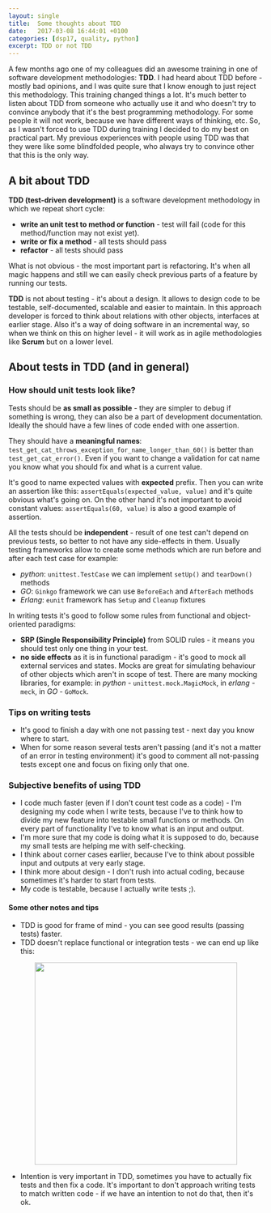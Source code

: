 ```yaml
---
layout: single
title:  Some thoughts about TDD
date:   2017-03-08 16:44:01 +0100
categories: [dsp17, quality, python]
excerpt: TDD or not TDD
---
```


A few months ago one of my colleagues did an awesome training in one of software development methodologies: **TDD**.
I had heard about TDD before - mostly bad opinions, and I was quite sure that I know enough to just reject
this methodology. This training changed things a lot. It's much better to listen about TDD from someone who actually
use it and who doesn't try to convince anybody that it's the best programming methodology. For some people it will
not work, because we have different ways of thinking, etc. So, as I wasn't forced to use TDD during training I
decided to do my best on practical part. My previous experiences with people using TDD
was that they were like some blindfolded people, who always try to convince other that this is the only way.

## A bit about TDD
**TDD (test-driven development)** is a software development methodology in which we repeat short cycle:

* **write an unit test to method or function** - test will fail (code for this method/function may not exist yet).
* **write or fix a method** - all tests should pass
* **refactor** - all tests should pass

What is not obvious - the most important part is refactoring. It's when all magic happens and still we
can easily check previous parts of a feature by running our tests.


**TDD** is not about testing - it's about a design. It allows to design code to be testable, self-documented, scalable
and easier to maintain. In this approach developer is forced to think about relations with other objects, interfaces at
earlier stage. Also it's a way of doing software in an incremental way, so when we think on this on higher level - it
will work as in agile methodologies like **Scrum** but on a lower level.

## About tests in TDD (and in general)

### How should unit tests look like?
Tests should be **as small as possible** - they are simpler to debug if something is wrong, they can also be a part of
development documentation. Ideally the should have a few lines of code ended with one assertion.

They should have a **meaningful names**: `test_get_cat_throws_exception_for_name_longer_than_60()` is better than
`test_get_cat_error()`. Even if you want to change a validation for cat name you know what you should fix and what
is a current value.

It's good to name expected values with **expected** prefix. Then you can write an assertion
like this: `assertEquals(expected_value, value)` and it's quite obvious what's going on. On the other hand it's
not important to avoid constant values: `assertEquals(60, value)` is also a good example of assertion.


All the tests should be **independent** - result of one test can't depend on previous tests, so better to not have any
side-effects in them. Usually testing frameworks allow to create some methods which are run before and after each test
case for example:

* *python*: `unittest.TestCase` we can implement `setUp()` and `tearDown()` methods
* *GO*: `Ginkgo` framework we can use `BeforeEach` and `AfterEach` methods
* *Erlang*: `eunit` framework has `Setup` and `Cleanup` fixtures

In writing tests it's good to follow some rules from functional and object-oriented paradigms:

* **SRP (Single Responsibility Principle)** from SOLID rules - it means you should test only one thing in your test.
* **no side effects** as it is in functional paradigm - it's good to mock all external services and states. Mocks are
great for simulating behaviour of other objects which aren't in scope of test. There are many mocking libraries,
for example: in *python* - `unittest.mock.MagicMock`, in *erlang* - `meck`, in *GO* - `GoMock`.


### Tips on writing tests
* It's good to finish a day with one not passing test - next day you know where to start.
* When for some reason several tests aren't passing (and it's not a matter of an error in testing environment) it's good
to comment all not-passing tests except one and focus on fixing only that one.

### Subjective benefits of using TDD

* I code much faster (even if I don't count test code as a code) - I'm designing my code when I write tests, because
I've to think how to divide my new feature into testable small functions or methods. On every part of functionality
I've to know what is an input and output.
* I'm more sure that my code is doing what it is supposed to do, because my small tests are helping me with
self-checking.
* I think about corner cases earlier, because I've to think about possible input and outputs at very early stage.
* I think more about design - I don't rush into actual coding, because sometimes it's harder to start from tests.
* My code is testable, because I actually write tests ;).

#### Some other notes and tips
* TDD is good for frame of mind - you can see good results (passing tests) faster.
* TDD doesn't replace functional or integration tests - we can end up like this:


<img src="http://x3.wykop.pl/cdn/c3201142/comment_jP2f4B7YsFrU7ixhLBJieJ7QTGNPFjTR.gif" width="400" height="400"
 style="display: block; margin-left: auto; margin-right: auto;"
 />


* Intention is very important in TDD, sometimes you have to actually fix tests and then fix a code.
It's important to don't approach writing tests to match written code - if we have an intention to not do that,
then it's ok.
